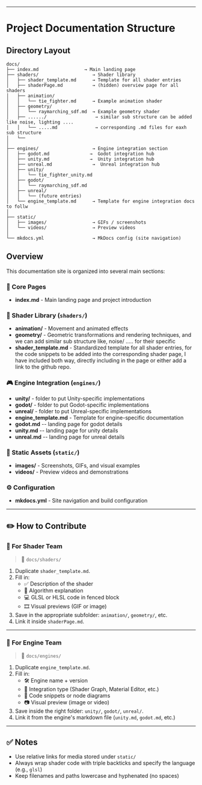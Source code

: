 
---
# Project Documentation Structure

## Directory Layout

```
docs/
├── index.md                 → Main landing page
├── shaders/                    → Shader library
│   ├── shader_template.md      → Template for all shader entries
│   ├── shaderPage.md           → (hidden) overview page for all shaders
│   ├── animation/
│   │   └── tie_fighter.md      → Example animation shader
│   ├── geometry/
│   │   └── raymarching_sdf.md  → Example geometry shader
│   ├── ....../                  → similar sub structure can be added like noise, lighting ....
│   │   └── .....md              → corresponding .md files for eaxh sub structure
│   └── 
│
├── engines/                    → Engine integration section
│   ├── godot.md               →  Godot integration hub
│   ├── unity.md               →  Unity integration hub
│   ├── unreal.md               →  Unreal integration hub
│   ├── unity/
│   │   └── tie_fighter_unity.md
│   ├── godot/
│   │   └── raymarching_sdf.md
│   ├── unreal/
│   │   └── (future entries)
│   └── engine_template.md      → Template for engine integration docs to follw 
│
├── static/
│   ├── images/                 → GIFs / screenshots
│   └── videos/                 → Preview videos
│
└── mkdocs.yml                  → MkDocs config (site navigation)
```

## Overview

This documentation site is organized into several main sections:

### 📄 Core Pages
- **index.md** - Main landing page and project introduction

### 🎨 Shader Library (`shaders/`)
- **animation/** - Movement and animated effects
- **geometry/** - Geometric transformations and rendering techniques, and we can add similar sub structure like, noise/ ..... for their specific 
- **shader_template.md** - Standardized template for all shader entries, for the code snippets to be added into the corresponding shader page, I have included both way, 
                           directly including in the page or either add a link to the github repo. 

### 🎮 Engine Integration (`engines/`)
- **unity/** - folder to put Unity-specific implementations
- **godot/** - folder to put Godot-specific implementations
- **unreal/** - folder to put Unreal-specific implementations
- **engine_template.md** - Template for engine-specific documentation
- **godot.md** -- landing page for godot details
- **unity.md** -- landing page for unity details
- **unreal.md** -- landing page for unreal details

### 📁 Static Assets (`static/`)
- **images/** - Screenshots, GIFs, and visual examples
- **videos/** - Preview videos and demonstrations

### ⚙️ Configuration
- **mkdocs.yml** - Site navigation and build configuration
---

## ✏️ How to Contribute

### 🔷 For Shader Team

> 📁 `docs/shaders/`

1. Duplicate `shader_template.md`.
2. Fill in:
   - ✅ Description of the shader
   - 🧠 Algorithm explanation
   - 💻 GLSL or HLSL code in fenced block
   - 🎞️ Visual previews (GIF or image)
3. Save in the appropriate subfolder: `animation/`, `geometry/`, etc.
4. Link it inside `shaderPage.md`.

---

### 🧩 For Engine Team

> 📁 `docs/engines/`

1. Duplicate `engine_template.md`.
2. Fill in:
   - 🛠️ Engine name + version
   - 🧩 Integration type (Shader Graph, Material Editor, etc.)
   - 📜 Code snippets or node diagrams
   - 📷 Visual preview (image or video)
3. Save inside the right folder: `unity/`, `godot/`, `unreal/`.
4. Link it from the engine's markdown file (`unity.md`, `godot.md`, etc.)

---

## ✅ Notes

- Use relative links for media stored under `static/`
- Always wrap shader code with triple backticks and specify the language (e.g., `glsl`)
- Keep filenames and paths lowercase and hyphenated (no spaces)
